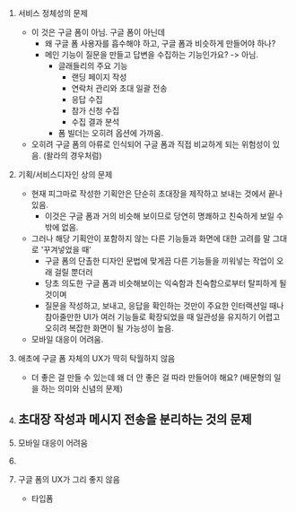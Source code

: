 1. 서비스 정체성의 문제
	- 이 것은 구글 폼이 아님. 구글 폼이 아닌데 
		- 왜 구글 폼 사용자를 흡수해야 하고, 구글 폼과 비슷하게 만들어야 하나?
		- 메인 기능이 질문을 만들고 답변을 수집하는 기능인가요? -> 아님.
			- 글래들리의 주요 기능
				- 랜딩 페이지 작성
				- 연락처 관리와 초대 일괄 전송
				- 응답 수집
				- 참가 신청 수집
				- 수집 결과 분석
			- 폼 빌더는 오히려 옵션에 가까움. 
	- 오히려 구글 폼의 아류로 인식되어 구글 폼과 직접 비교하게 되는 위험성이 있음. (왈라의 경우처럼)
2. 기획/서비스디자인 상의 문제
	- 현재 피그마로 작성한 기획안은 단순히 초대장을 제작하고 보내는 것에서 끝나 있음.
		- 이것은 구글 폼과 거의 비슷해 보이므로 당연히 명쾌하고 친숙하게 보일 수 밖에 없음.
	- 그러나 해당 기획안이 포함하지 않는 다른 기능들과 화면에 대한 고려를 말 그대로 '꾸겨넣었을 때'
		- 구글 폼의 단촐한 디자인 문법에 맞게끔 다른 기능들을 끼워넣는 작업이 오래 걸릴 뿐더러
		- 당초 의도한 구글 폼과 비슷해보이는 익숙함과 친숙함으로부터 탈피하게 될 것이며
		- 질문을 작성하고, 보내고, 응답을 확인하는 것만이 주요한 인터랙션일 때나 참아줄만한 UI가 여러 기능들로 확장되었을 때 일관성을 유지하기 어렵고 오히려 복잡한 화면이 될 가능성이 높음.
	- 모바일 대응이 어려움.
3. 애초에 구글 폼 자체의 UX가 딱히 탁월하지 않음
	- 더 좋은 걸 만들 수 있는데 왜 더 안 좋은 걸 따라 만들어야 해요? (배문형의 일을 하는 의미와 신념의 문제)
4. 초대장 작성과 메시지 전송을 분리하는 것의 문제
	- 

2. 모바일 대응이 어려움
3. 
4. 구글 폼의 UX가 그리 좋지 않음
	- 타입폼